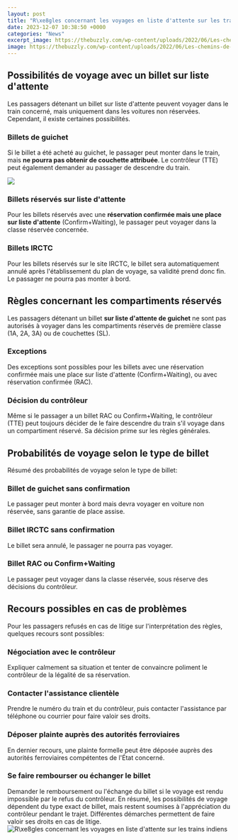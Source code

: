 ```yaml
---
layout: post
title: "R\xe8gles concernant les voyages en liste d'attente sur les trains indiens"
date: 2023-12-07 10:38:50 +0000
categories: "News"
excerpt_image: https://thebuzzly.com/wp-content/uploads/2022/06/Les-chemins-de-fer-indiens-vont-mettre-aux-encheres-des-1140x570.jpg
image: https://thebuzzly.com/wp-content/uploads/2022/06/Les-chemins-de-fer-indiens-vont-mettre-aux-encheres-des-1140x570.jpg
---
```


## Possibilités de voyage avec un billet sur liste d'attente 
Les passagers détenant un billet sur liste d'attente peuvent voyager dans le train concerné, mais uniquement dans les voitures non réservées. Cependant, il existe certaines possibilités. 
### Billets de guichet 
Si le billet a été acheté au guichet, le passager peut monter dans le train, mais **ne pourra pas obtenir de couchette attribuée**. Le contrôleur (TTE) peut également demander au passager de descendre du train. 

![](https://i.pinimg.com/originals/44/06/24/440624134b8c5c29b53683b141d6be4d.jpg)
### Billets réservés sur liste d'attente
Pour les billets réservés avec une **réservation confirmée mais une place sur liste d'attente** (Confirm+Waiting), le passager peut voyager dans la classe réservée concernée. 
### Billets IRCTC 
Pour les billets réservés sur le site IRCTC, le billet sera automatiquement annulé après l'établissement du plan de voyage, sa validité prend donc fin. Le passager ne pourra pas monter à bord.
## Règles concernant les compartiments réservés
Les passagers détenant un billet **sur liste d'attente de guichet** ne sont pas autorisés à voyager dans les compartiments réservés de première classe (1A, 2A, 3A) ou de couchettes (SL). 
### Exceptions 
Des exceptions sont possibles pour les billets avec une réservation confirmée mais une place sur liste d'attente (Confirm+Waiting), ou avec réservation confirmée (RAC). 
### Décision du contrôleur
Même si le passager a un billet RAC ou Confirm+Waiting, le contrôleur (TTE) peut toujours décider de le faire descendre du train s'il voyage dans un compartiment réservé. Sa décision prime sur les règles générales.
## Probabilités de voyage selon le type de billet
Résumé des probabilités de voyage selon le type de billet:
### Billet de guichet sans confirmation 
Le passager peut monter à bord mais devra voyager en voiture non réservée, sans garantie de place assise. 
### Billet IRCTC sans confirmation
Le billet sera annulé, le passager ne pourra pas voyager.
### Billet RAC ou Confirm+Waiting
Le passager peut voyager dans la classe réservée, sous réserve des décisions du contrôleur.
## Recours possibles en cas de problèmes
Pour les passagers refusés en cas de litige sur l'interprétation des règles, quelques recours sont possibles:
### Négociation avec le contrôleur
Expliquer calmement sa situation et tenter de convaincre poliment le contrôleur de la légalité de sa réservation. 
### Contacter l'assistance clientèle
Prendre le numéro du train et du contrôleur, puis contacter l'assistance par téléphone ou courrier pour faire valoir ses droits.
### Déposer plainte auprès des autorités ferroviaires
En dernier recours, une plainte formelle peut être déposée auprès des autorités ferroviaires compétentes de l'État concerné.
### Se faire rembourser ou échanger le billet
Demander le remboursement ou l'échange du billet si le voyage est rendu impossible par le refus du contrôleur.
En résumé, les possibilités de voyage dépendent du type exact de billet, mais restent soumises à l'appréciation du contrôleur pendant le trajet. Différentes démarches permettent de faire valoir ses droits en cas de litige.
![R\xe8gles concernant les voyages en liste d'attente sur les trains indiens](https://thebuzzly.com/wp-content/uploads/2022/06/Les-chemins-de-fer-indiens-vont-mettre-aux-encheres-des-1140x570.jpg)